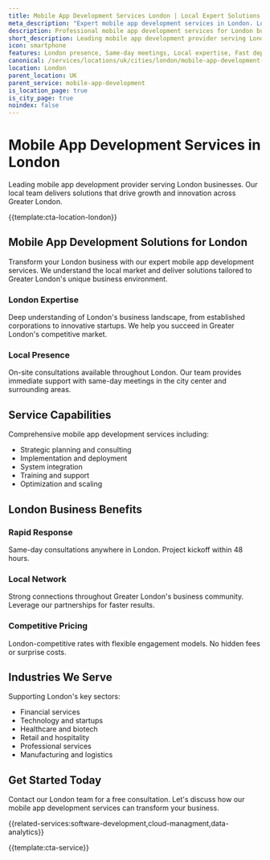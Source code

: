 ```yaml
---
title: Mobile App Development Services London | Local Expert Solutions
meta_description: "Expert mobile app development services in London. Local team, same-day consultations, proven results. Transform your business today."
description: Professional mobile app development services for London businesses
short_description: Leading mobile app development provider serving London and Greater London.
icon: smartphone
features: London presence, Same-day meetings, Local expertise, Fast deployment, Competitive rates, Proven track record
canonical: /services/locations/uk/cities/london/mobile-app-development-london.html
location: London
parent_location: UK
parent_service: mobile-app-development
is_location_page: true
is_city_page: true
noindex: false
---
```


# Mobile App Development Services in London

Leading mobile app development provider serving London businesses. Our local team delivers solutions that drive growth and innovation across Greater London.

{{template:cta-location-london}}

## Mobile App Development Solutions for London

Transform your London business with our expert mobile app development services. We understand the local market and deliver solutions tailored to Greater London's unique business environment.

### London Expertise

Deep understanding of London's business landscape, from established corporations to innovative startups. We help you succeed in Greater London's competitive market.

### Local Presence

On-site consultations available throughout London. Our team provides immediate support with same-day meetings in the city center and surrounding areas.

## Service Capabilities

Comprehensive mobile app development services including:
- Strategic planning and consulting
- Implementation and deployment
- System integration
- Training and support
- Optimization and scaling

## London Business Benefits

### Rapid Response
Same-day consultations anywhere in London. Project kickoff within 48 hours.

### Local Network
Strong connections throughout Greater London's business community. Leverage our partnerships for faster results.

### Competitive Pricing
London-competitive rates with flexible engagement models. No hidden fees or surprise costs.

## Industries We Serve

Supporting London's key sectors:
- Financial services
- Technology and startups
- Healthcare and biotech
- Retail and hospitality
- Professional services
- Manufacturing and logistics

## Get Started Today

Contact our London team for a free consultation. Let's discuss how our mobile app development services can transform your business.

{{related-services:software-development,cloud-managment,data-analytics}}

{{template:cta-service}}
